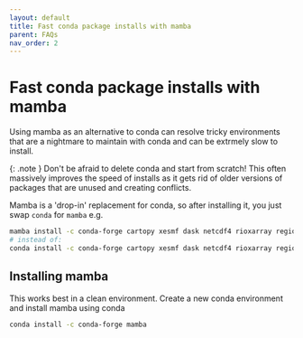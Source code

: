 ```yaml
---
layout: default
title: Fast conda package installs with mamba
parent: FAQs
nav_order: 2
---
```


# Fast conda package installs with mamba

Using mamba as an alternative to conda can resolve tricky environments that are a nightmare to maintain with conda and can be extrmely slow to install.

{: .note } Don't be afraid to delete conda and start from scratch!
This often massively improves the speed of installs as it gets rid of older versions of packages that are unused and creating conflicts.

Mamba is a 'drop-in' replacement for conda, so after installing it, you just swap `conda` for `mamba` e.g.
```bash
mamba install -c conda-forge cartopy xesmf dask netcdf4 rioxarray regionmask
# instead of:
conda install -c conda-forge cartopy xesmf dask netcdf4 rioxarray regionmask
```

## Installing mamba
This works best in a clean environment. Create a new conda environment and install mamba using conda
```bash
conda install -c conda-forge mamba
```
